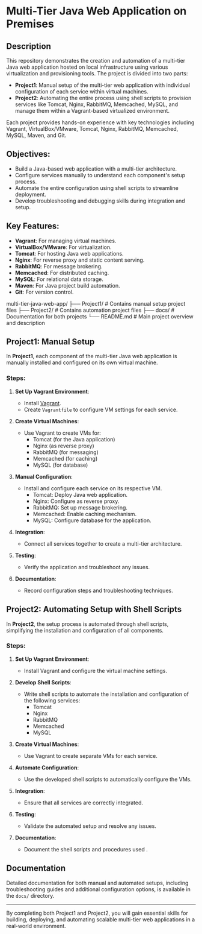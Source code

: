 # Multi-Tier Java Web Application on Premises

## Description
This repository demonstrates the creation and automation of a multi-tier Java web application hosted on local infrastructure using various virtualization and provisioning tools. The project is divided into two parts:

- **Project1**: Manual setup of the multi-tier web application with individual configuration of each service within virtual machines.
- **Project2**: Automating the entire process using shell scripts to provision services like Tomcat, Nginx, RabbitMQ, Memcached, MySQL, and manage them within a Vagrant-based virtualized environment.

Each project provides hands-on experience with key technologies including Vagrant, VirtualBox/VMware, Tomcat, Nginx, RabbitMQ, Memcached, MySQL, Maven, and Git.

## Objectives:
- Build a Java-based web application with a multi-tier architecture. 
- Configure services manually to understand each component's setup process.
- Automate the entire configuration using shell scripts to streamline deployment.
- Develop troubleshooting and debugging skills during integration and setup.

## Key Features:
- **Vagrant**: For managing virtual machines.
- **VirtualBox/VMware**: For virtualization.
- **Tomcat**: For hosting Java web applications.
- **Nginx**: For reverse proxy and static content serving.
- **RabbitMQ**: For message brokering.
- **Memcached**: For distributed caching.
- **MySQL**: For relational data storage.
- **Maven**: For Java project build automation.
- **Git**: For version control.

multi-tier-java-web-app/
├── Project1/       # Contains manual setup project files
├── Project2/       # Contains automation project files
├── docs/           # Documentation for both projects
└── README.md       # Main project overview and description

## Project1: Manual Setup
In **Project1**, each component of the multi-tier Java web application is manually installed and configured on its own virtual machine.

### Steps:
1. **Set Up Vagrant Environment**: 
   - Install [Vagrant](https://www.vagrantup.com/).
   - Create `Vagrantfile` to configure VM settings for each service.
   
2. **Create Virtual Machines**:
   - Use Vagrant to create VMs for:
     - Tomcat (for the Java application)
     - Nginx (as reverse proxy)
     - RabbitMQ (for messaging)
     - Memcached (for caching)
     - MySQL (for database)

3. **Manual Configuration**:
   - Install and configure each service on its respective VM.
     - Tomcat: Deploy Java web application.
     - Nginx: Configure as reverse proxy.
     - RabbitMQ: Set up message brokering.
     - Memcached: Enable caching mechanism.
     - MySQL: Configure database for the application.
   
4. **Integration**:
   - Connect all services together to create a multi-tier architecture.

5. **Testing**:
   - Verify the application and troubleshoot any issues.

6. **Documentation**:
   - Record configuration steps and troubleshooting techniques.

## Project2: Automating Setup with Shell Scripts
In **Project2**, the setup process is automated through shell scripts, simplifying the installation and configuration of all components.

### Steps:
1. **Set Up Vagrant Environment**: 
   - Install Vagrant and configure the virtual machine settings.

2. **Develop Shell Scripts**:
   - Write shell scripts to automate the installation and configuration of the following services:
     - Tomcat
     - Nginx
     - RabbitMQ
     - Memcached
     - MySQL

3. **Create Virtual Machines**:
   - Use Vagrant to create separate VMs for each service.

4. **Automate Configuration**:
   - Use the developed shell scripts to automatically configure the VMs.

5. **Integration**:
   - Ensure that all services are correctly integrated.

6. **Testing**:
   - Validate the automated setup and resolve any issues.

7. **Documentation**:
   - Document the shell scripts and procedures used .

## Documentation
Detailed documentation for both manual and automated setups, including troubleshooting guides and additional configuration options, is available in the `docs/` directory.

---

By completing both Project1 and Project2, you will gain essential skills for building, deploying, and automating scalable multi-tier web applications in a real-world environment.
